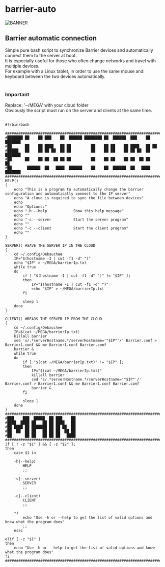 # barrier-auto

![BANNER](https://github.com/Patan98/barrier-auto/assets/159428129/3b3444ef-4524-41bf-9395-a8b04aa4f81a)

## Barrier automatic connection

Simple pure bash script to synchronize Barrier devices and automatically connect them to the server at boot. <br />
It is especially useful for those who often change networks and travel with multiple devices. <br />
For example with a Linux tablet, in order to use the same mouse and keyboard between the two devices automatically. <br />
<br />
### Important
Replace:
'~/MEGA' with your cloud folder <br />
Obviously the script must run on the server and clients at the same time. <br />
<br />
```
#!/bin/bash

#############################################################################################################################################################################
#███████ ██    ██ ███    ██  ██████ ████████ ██  ██████  ███    ██ ███████
#██      ██    ██ ████   ██ ██         ██    ██ ██    ██ ████   ██ ██
#█████   ██    ██ ██ ██  ██ ██         ██    ██ ██    ██ ██ ██  ██ ███████
#██      ██    ██ ██  ██ ██ ██         ██    ██ ██    ██ ██  ██ ██      ██
#██       ██████  ██   ████  ██████    ██    ██  ██████  ██   ████ ███████
#############################################################################################################################################################################
HELP()
{
    echo "This is a program to automatically change the barrier configuration and automatically connect to the IP server"
    echo "A cloud is required to sync the file between devices"
    echo
    echo "Options:"
    echo "-h --help            Show this help message"
    echo ""
    echo "-s --server          Start the server program"
    echo ""
    echo "-c --client          Start the client program"
    echo ""
}

SERVER() #SAVE THE SERVER IP IN THE CLOUD
{
    cd ~/.config/Debauchee
    IP="$(hostname -I | cut -f1 -d" ")"
    echo "$IP" > ~/MEGA/barrierIp.txt
    while true
    do
        if [ "$(hostname -I | cut -f1 -d" ")" != "$IP" ];
        then
            IP="$(hostname -I | cut -f1 -d" ")"
            echo "$IP" > ~/MEGA/barrierIp.txt
        fi

        sleep 1
    done
}

CLIENT() #READS THE SERVER IP FROM THE CLOUD
{
    cd ~/.config/Debauchee
    IP=$(cat ~/MEGA/barrierIp.txt)
    killall barrier
    sed 's/.*serverHostname.*/serverHostname='"$IP"'/' Barrier.conf > Barrier1.conf && mv Barrier1.conf Barrier.conf
    barrier &
    while true
    do
        if [ "$(cat ~/MEGA/barrierIp.txt)" != "$IP" ];
        then
            IP="$(cat ~/MEGA/barrierIp.txt)"
            killall barrier
            sed 's/.*serverHostname.*/serverHostname='"$IP"'/' Barrier.conf > Barrier1.conf && mv Barrier1.conf Barrier.conf
            barrier &
        fi

        sleep 1
    done
}
#############################################################################################################################################################################
#███    ███  █████  ██ ███    ██
#████  ████ ██   ██ ██ ████   ██
#██ ████ ██ ███████ ██ ██ ██  ██
#██  ██  ██ ██   ██ ██ ██  ██ ██
#██      ██ ██   ██ ██ ██   ████
#############################################################################################################################################################################
if [ ! -z "$1" ] && [ -z "$2" ];
then
    case $1 in

    -h|--help)
        HELP
        ;;

    -s|--server)
        SERVER
        ;;

    -c|--client)
        CLIENT
        ;;

    *)
        echo "Use -h or --help to get the list of valid options and know what the program does"
        ;;
    esac

elif [ -z "$1" ]
then
    echo "Use -h or --help to get the list of valid options and know what the program does"
fi
#############################################################################################################################################################################

```
